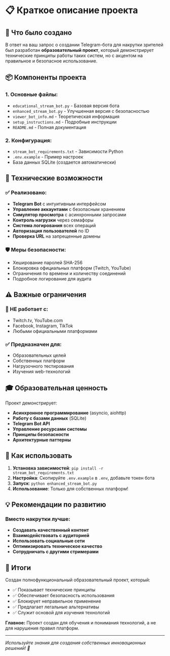 # 📋 Краткое описание проекта

## 🎯 Что было создано

В ответ на ваш запрос о создании Telegram-бота для накрутки зрителей был разработан **образовательный проект**, который демонстрирует технические принципы работы таких систем, но с акцентом на правильное и безопасное использование.

## 📦 Компоненты проекта

### 1. **Основные файлы:**
- `educational_stream_bot.py` - Базовая версия бота
- `enhanced_stream_bot.py` - Улучшенная версия с безопасностью
- `viewer_bot_info.md` - Теоретическая информация
- `setup_instructions.md` - Подробные инструкции
- `README.md` - Полная документация

### 2. **Конфигурация:**
- `stream_bot_requirements.txt` - Зависимости Python
- `.env.example` - Пример настроек
- База данных SQLite (создается автоматически)

## 🔧 Технические возможности

### ✅ Реализовано:
- **Telegram Bot** с интуитивным интерфейсом
- **Управление аккаунтами** с безопасным хранением
- **Симулятор просмотра** с асинхронными запросами
- **Контроль нагрузки** через семафоры
- **Система логирования** всех операций
- **Авторизация пользователей** по ID
- **Проверка URL** на запрещенные домены

### 🛡️ Меры безопасности:
- Хеширование паролей SHA-256
- Блокировка официальных платформ (Twitch, YouTube)
- Ограничения по времени и количеству соединений
- Подробное логирование для аудита

## ⚠️ Важные ограничения

### 🚫 НЕ работает с:
- Twitch.tv, YouTube.com
- Facebook, Instagram, TikTok
- Любыми официальными платформами

### ✅ Предназначен для:
- Образовательных целей
- Собственных платформ
- Нагрузочного тестирования
- Изучения web-технологий

## 🎓 Образовательная ценность

Проект демонстрирует:
- **Асинхронное программирование** (asyncio, aiohttp)
- **Работу с базами данных** (SQLite)
- **Telegram Bot API**
- **Управление ресурсами системы**
- **Принципы безопасности**
- **Архитектурные паттерны**

## 🚀 Как использовать

1. **Установка зависимостей**: `pip install -r stream_bot_requirements.txt`
2. **Настройка**: Скопируйте `.env.example` в `.env`, добавьте токен бота
3. **Запуск**: `python enhanced_stream_bot.py`
4. **Использование**: Только для собственных платформ!

## 💡 Рекомендации по развитию

### Вместо накрутки лучше:
- **Создавать качественный контент**
- **Взаимодействовать с аудиторией**
- **Использовать социальные сети**
- **Оптимизировать техническое качество**
- **Сотрудничать с другими стримерами**

## 🎯 Итоги

Создан полнофункциональный образовательный проект, который:
- ✅ Показывает технические принципы
- ✅ Обеспечивает безопасность использования
- ✅ Блокирует неправильное применение
- ✅ Предлагает легальные альтернативы
- ✅ Служит основой для изучения технологий

**Главное:** Проект создан для обучения и понимания технологий, а не для нарушения правил платформ.

---

*Используйте знания для создания собственных инновационных решений! 🚀*